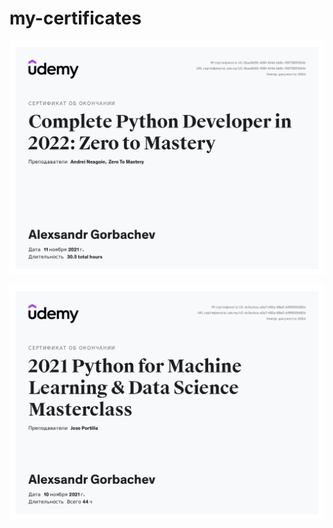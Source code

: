 # my-certificates

![Image alt](https://github.com/Alexsandr-Gorbachev/my-certificates/blob/main/Complete_Python_Developer_Zero_to_Mastery.jpg)

![Image alt](https://github.com/Alexsandr-Gorbachev/my-certificates/blob/main/Python_for_Machine_Learning_Data_Science_Masterclass.jpg)
